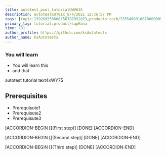 ```yaml
---
title: autotest_pool_tutorialUWV635
description: autotestaU781x_8/4/2021 12:36:57 PM
tags: [topic:139269250608756787992873,products:tech/73554900100700000996,tutorial:experience/advanced]
primary_tag: tutorial:product/sapHana
time: 731
author_profile: https://github.com/ksAutotests
author_name: ksAutotests
---
```

### You will learn
- You will learn this
- and that

autotest tutorial text4xWY75

## Prerequisites
- Prerequisute1
- Prerequisute2
- Prerequisute3

[ACCORDION-BEGIN [](First step)]
[DONE]
[ACCORDION-END]

[ACCORDION-BEGIN [](Second step)]
[DONE]
[ACCORDION-END]

[ACCORDION-BEGIN [](Third step)]
[DONE]
[ACCORDION-END]

